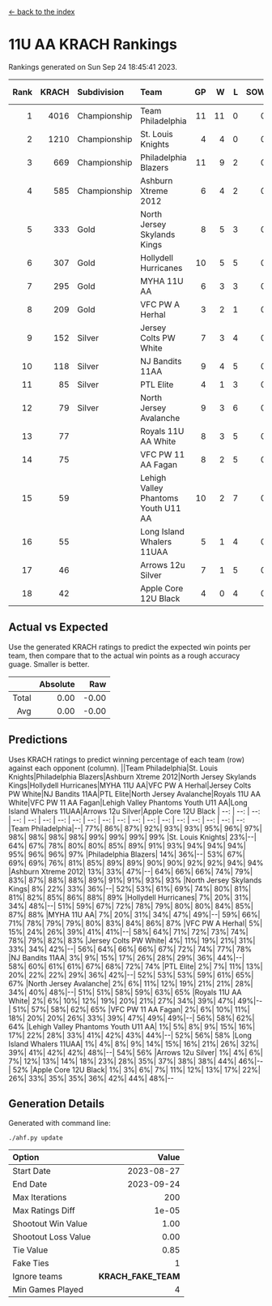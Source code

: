 [<- back to the index](readme.md)
# 11U AA KRACH Rankings
Rankings generated on Sun Sep 24 18:45:41 2023.

Rank|KRACH|Subdivision|Team|GP|W|L|SOW|SOL|T|SoS|Exp Wins|Win Diff
---:|---:|:---|:---|---:|---:|---:|---:|---:|---:|---:|---:|---:
1|4016|Championship|Team Philadelphia|11|11|0|0|0|0|304|11.8|-0.0
2|1210|Championship|St. Louis Knights|4|4|0|0|0|0|250|4.9|0.0
3|669|Championship|Philadelphia Blazers|11|9|2|0|0|0|517|9.9|0.0
4|585|Championship|Ashburn Xtreme 2012|6|4|2|0|0|0|1254|4.8|-0.0
5|333|Gold|North Jersey Skylands Kings|8|5|3|0|0|0|632|5.9|0.0
6|307|Gold|Hollydell Hurricanes|10|5|5|0|0|0|712|5.9|0.0
7|295|Gold|MYHA 11U AA|6|3|3|0|0|0|1269|3.9|0.0
8|209|Gold|VFC PW A Herhal|3|2|1|0|0|0|154|2.9|0.0
9|152|Silver|Jersey Colts PW White|7|3|4|0|0|0|654|3.9|0.0
10|118|Silver|NJ Bandits 11AA|9|4|5|0|0|0|554|4.9|0.0
11|85|Silver|PTL Elite|4|1|3|0|0|0|214|1.9|0.0
12|79|Silver|North Jersey Avalanche|9|3|6|0|0|0|560|3.9|0.0
13|77||Royals 11U AA White|8|3|5|0|0|0|224|3.9|0.0
14|75||VFC PW 11 AA Fagan|8|2|5|0|0|1|251|3.7|0.0
15|59||Lehigh Valley Phantoms Youth U11 AA|10|2|7|0|0|1|615|3.7|0.0
16|55||Long Island Whalers 11UAA|5|1|4|0|0|0|234|1.9|0.0
17|46||Arrows 12u Silver|7|1|5|0|0|1|194|2.7|0.0
18|42||Apple Core 12U Black|4|0|4|0|0|0|543|0.9|0.0

## Actual vs Expected
Use the generated KRACH ratings to predict the expected win points per team, then compare that to the actual win points as a rough accuracy guage. Smaller is better.

||Absolute|Raw
|---:|---:|---:
|Total|0.00|-0.00
|Avg|0.00|-0.00

## Predictions
Uses KRACH ratings to predict winning percentage of each team (row) against each opponent (column).
||Team Philadelphia|St. Louis Knights|Philadelphia Blazers|Ashburn Xtreme 2012|North Jersey Skylands Kings|Hollydell Hurricanes|MYHA 11U AA|VFC PW A Herhal|Jersey Colts PW White|NJ Bandits 11AA|PTL Elite|North Jersey Avalanche|Royals 11U AA White|VFC PW 11 AA Fagan|Lehigh Valley Phantoms Youth U11 AA|Long Island Whalers 11UAA|Arrows 12u Silver|Apple Core 12U Black
| --: | --: | --: | --: | --: | --: | --: | --: | --: | --: | --: | --: | --: | --: | --: | --: | --: | --: | --: 
|Team Philadelphia|--| 77%| 86%| 87%| 92%| 93%| 93%| 95%| 96%| 97%| 98%| 98%| 98%| 98%| 99%| 99%| 99%| 99%
|St. Louis Knights| 23%|--| 64%| 67%| 78%| 80%| 80%| 85%| 89%| 91%| 93%| 94%| 94%| 94%| 95%| 96%| 96%| 97%
|Philadelphia Blazers| 14%| 36%|--| 53%| 67%| 69%| 69%| 76%| 81%| 85%| 89%| 89%| 90%| 90%| 92%| 92%| 94%| 94%
|Ashburn Xtreme 2012| 13%| 33%| 47%|--| 64%| 66%| 66%| 74%| 79%| 83%| 87%| 88%| 88%| 89%| 91%| 91%| 93%| 93%
|North Jersey Skylands Kings|  8%| 22%| 33%| 36%|--| 52%| 53%| 61%| 69%| 74%| 80%| 81%| 81%| 82%| 85%| 86%| 88%| 89%
|Hollydell Hurricanes|  7%| 20%| 31%| 34%| 48%|--| 51%| 59%| 67%| 72%| 78%| 79%| 80%| 80%| 84%| 85%| 87%| 88%
|MYHA 11U AA|  7%| 20%| 31%| 34%| 47%| 49%|--| 59%| 66%| 71%| 78%| 79%| 79%| 80%| 83%| 84%| 86%| 87%
|VFC PW A Herhal|  5%| 15%| 24%| 26%| 39%| 41%| 41%|--| 58%| 64%| 71%| 72%| 73%| 74%| 78%| 79%| 82%| 83%
|Jersey Colts PW White|  4%| 11%| 19%| 21%| 31%| 33%| 34%| 42%|--| 56%| 64%| 66%| 66%| 67%| 72%| 74%| 77%| 78%
|NJ Bandits 11AA|  3%|  9%| 15%| 17%| 26%| 28%| 29%| 36%| 44%|--| 58%| 60%| 61%| 61%| 67%| 68%| 72%| 74%
|PTL Elite|  2%|  7%| 11%| 13%| 20%| 22%| 22%| 29%| 36%| 42%|--| 52%| 53%| 53%| 59%| 61%| 65%| 67%
|North Jersey Avalanche|  2%|  6%| 11%| 12%| 19%| 21%| 21%| 28%| 34%| 40%| 48%|--| 51%| 51%| 58%| 59%| 63%| 65%
|Royals 11U AA White|  2%|  6%| 10%| 12%| 19%| 20%| 21%| 27%| 34%| 39%| 47%| 49%|--| 51%| 57%| 58%| 62%| 65%
|VFC PW 11 AA Fagan|  2%|  6%| 10%| 11%| 18%| 20%| 20%| 26%| 33%| 39%| 47%| 49%| 49%|--| 56%| 58%| 62%| 64%
|Lehigh Valley Phantoms Youth U11 AA|  1%|  5%|  8%|  9%| 15%| 16%| 17%| 22%| 28%| 33%| 41%| 42%| 43%| 44%|--| 52%| 56%| 58%
|Long Island Whalers 11UAA|  1%|  4%|  8%|  9%| 14%| 15%| 16%| 21%| 26%| 32%| 39%| 41%| 42%| 42%| 48%|--| 54%| 56%
|Arrows 12u Silver|  1%|  4%|  6%|  7%| 12%| 13%| 14%| 18%| 23%| 28%| 35%| 37%| 38%| 38%| 44%| 46%|--| 52%
|Apple Core 12U Black|  1%|  3%|  6%|  7%| 11%| 12%| 13%| 17%| 22%| 26%| 33%| 35%| 35%| 36%| 42%| 44%| 48%|--

## Generation Details

Generated with command line:
```
./ahf.py update
```

| Option | Value |
| :----- | ----: |
| Start Date | 2023-08-27 |
| End Date | 2023-09-24 |
| Max Iterations | 200 |
| Max Ratings Diff | 1e-05 |
| Shootout Win Value | 1.00 |
| Shootout Loss Value | 0.00 |
| Tie Value | 0.85 |
| Fake Ties | 1 |
| Ignore teams | __KRACH_FAKE_TEAM__ |
| Min Games Played | 4 |


